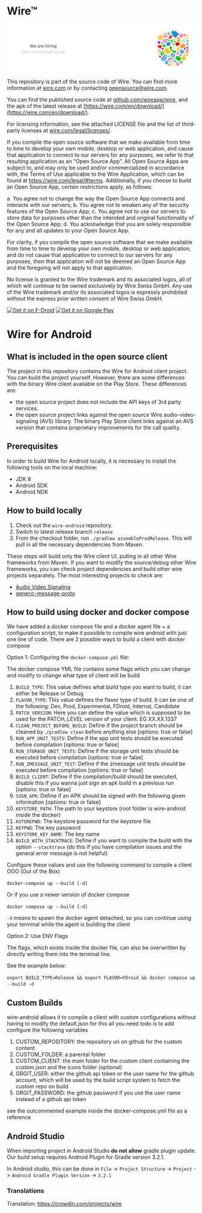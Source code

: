 # Wire™

[![Wire logo](https://github.com/wireapp/wire/blob/master/assets/header-small.png?raw=true)](https://wire.com/jobs/)

This repository is part of the source code of Wire. You can find more information at [wire.com](https://wire.com) or by contacting opensource@wire.com.

You can find the published source code at [github.com/wireapp/wire](https://github.com/wireapp/wire), and the apk of the latest release at [https://wire.com/en/download/](https://wire.com/en/download/).

For licensing information, see the attached LICENSE file and the list of third-party licenses at [wire.com/legal/licenses/](https://wire.com/legal/licenses/).

If you compile the open source software that we make available from time to time to develop your own mobile, desktop or web application, and cause that application to connect to our servers for any purposes, we refer to that resulting application as an “Open Source App”.  All Open Source Apps are subject to, and may only be used and/or commercialized in accordance with, the Terms of Use applicable to the Wire Application, which can be found at https://wire.com/legal/#terms.  Additionally, if you choose to build an Open Source App, certain restrictions apply, as follows:

a. You agree not to change the way the Open Source App connects and interacts with our servers; b. You agree not to weaken any of the security features of the Open Source App; c. You agree not to use our servers to store data for purposes other than the intended and original functionality of the Open Source App; d. You acknowledge that you are solely responsible for any and all updates to your Open Source App.

For clarity, if you compile the open source software that we make available from time to time to develop your own mobile, desktop or web application, and do not cause that application to connect to our servers for any purposes, then that application will not be deemed an Open Source App and the foregoing will not apply to that application.

No license is granted to the Wire trademark and its associated logos, all of which will continue to be owned exclusively by Wire Swiss GmbH. Any use of the Wire trademark and/or its associated logos is expressly prohibited without the express prior written consent of Wire Swiss GmbH.

[<img src="https://fdroid.gitlab.io/artwork/badge/get-it-on.png"
     alt="Get it on F-Droid"
     height="80">](https://f-droid.org/packages/com.wire/)
[<img src="https://play.google.com/intl/en_us/badges/images/generic/en-play-badge.png"
     alt="Get it on Google Play"
     height="80">](https://play.google.com/store/apps/details?id=com.wire)

# Wire for Android

## What is included in the open source client

The project in this repository contains the Wire for Android client project. You can build the project yourself. However, there are some differences with the binary Wire client available on the Play Store.
These differences are:

- the open source project does not include the API keys of 3rd party services.
- the open source project links against the open source Wire audio-video-signaling (AVS) library. The binary Play Store client links against an AVS version that contains proprietary improvements for the call quality.

## Prerequisites

In order to build Wire for Android locally, it is necessary to install the following tools on the local machine:

- JDK 8
- Android SDK
- Android NDK

## How to build locally

1. Check out the `wire-android` repository.
2. Switch to latest release branch `release`
3. From the checkout folder, run `./gradlew assembleProdRelease`. This will pull in all the necessary dependencies from Maven.

These steps will build only the Wire client UI, pulling in all other Wire frameworks from Maven. If you want to modify the source/debug other Wire frameworks, you can check project dependencies and build other wire projects separately. The most interesting projects to check are:

- [Audio Video Signaling](https://github.com/wireapp/avs)
- [generic-message-proto](https://github.com/wireapp/generic-message-proto)


## How to build using docker and docker compose

We have added a docker compose file and a docker agent file + a configuration script, to make it possible to compile wire android with just one line of code.
There are 2 possible ways to build a client with docker compose

Option 1: Configuring the `docker-compose.yml` file:

The docker compose YML file contains some flags which you can change and modify to change what type of client will be build

1. `BUILD_TYPE`: This value defines what build type you want to build, it can either be Release or Debug
2. `FLAVOR_TYPE`: This value defines the flavor type of build. It can be one of the following: Dev, Prod, Experimental, FDroid, Internal, Candidate
3. `PATCH_VERSION`: Here you can define the value which is supposed to be used for the PATCH_LEVEL version of your client. EG XX.XX.1337
4. `CLEAN_PROJECT_BEFORE_BUILD`: Define if the project branch should be cleaned by .`/gradlew clean`  before anything else [options: true or false]
5. `RUN_APP_UNIT_TESTS`: Define if the app unit tests should be executed before compilation  [options: true or false]
6. `RUN_STORAGE_UNIT_TESTS`: Define if the storage unit tests should be executed before compilation  [options: true or false]
7. `RUN_ZMESSAGE_UNIT_TEST`: Define if the zmessage unit tests should be executed before compilation [options: true or false]
8. `BUILD_CLIENT`: Define if the compilation/build should be executed, disable this if you wanna just sign an apk build in a previous run [options: true or false]
9. `SIGN_APK`: Define if an APK should be signed with the following given information  [options: true or false]
10. `KEYSTORE_PATH`: The path to your keystore (root folder is wire-android inside the docker)
11. `KSTOREPWD`: The keystore password for the keystore file
12. `KEYPWD`: The key password
13. `KEYSTORE_KEY_NAME`: The key name
14. `BUILD_WITH_STACKTRACE`: Define if you want to compile the build with the option `--stacktrace` (do this if you have compilation issues and the general error message is not helpful)

Configure these values and use the following command to compile a client OOO (Out of the Box)

`docker-compose up --build [-d]`

Or if you use a newer version of docker compose

`docker compose up --build [-d]`

`-d` means to spawn the docker agent detached, so you can continue using your terminal while the agent is building the client

Option 2: Use ENV Flags

The flags, which exists inside the docker file, can also be overwritten by directly writing them into the terminal line. 

See the example below:

`export BUILD_TYPE=Release && export FLAVOR=FDroid && docker compose up --build -d`


## Custom Builds

wire-android allows it to compile a client with custom configurations without having to modify the default.json
for this all you need todo is to add configure the following variables

1. CUSTOM_REPOSITORY: the repository uri on github for the custom content
2. CUSTOM_FOLDER: a parental folder
3. CUSTOM_CLIENT: the main folder for the custom client containing the custom.json and the icons folder (optional)
4. GRGIT_USER: either the github api token or the user name for the github account, which will be used by the build script system to fetch the custom repo on build
5. GRGIT_PASSWORD: the github password if you use the user name instead of a github api token

see the outcommented example inside the docker-compose.yml file as a reference

## Android Studio

When importing project in Android Studio **do not allow** gradle plugin update. Our build setup requires Android Plugin for Gradle version 3.2.1.

In Android studio, this can be done in `File` -> `Project Structure` -> `Project` -> `Android Gradle Plugin Version` -> `3.2.1`

### Translations
Translation: https://crowdin.com/projects/wire

